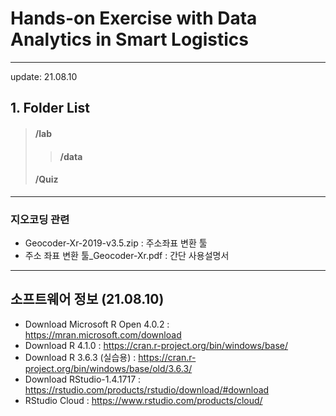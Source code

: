 # Hands-on Exercise with Data Analytics in Smart Logistics
---
update: 21.08.10

## 1. Folder List
> #### /lab
>> #### /data
> #### /Quiz

---
### 지오코딩 관련 
- Geocoder-Xr-2019-v3.5.zip : 주소좌표 변환 툴
- 주소 좌표 변환 툴_Geocoder-Xr.pdf : 간단 사용설명서
---
## 소프트웨어 정보 (21.08.10)
- Download Microsoft R Open 4.0.2 : https://mran.microsoft.com/download
- Download R 4.1.0                : https://cran.r-project.org/bin/windows/base/
- Download R 3.6.3 (실습용)       : https://cran.r-project.org/bin/windows/base/old/3.6.3/
- Download RStudio-1.4.1717       : https://rstudio.com/products/rstudio/download/#download
- RStudio Cloud                   : https://www.rstudio.com/products/cloud/

